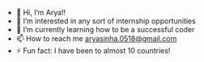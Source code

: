 - 👋 Hi, I’m Arya!!
- 👀 I’m interested in any sort of internship opportunities 
- 🌱 I’m currently learning how to be a successful coder
- 📫 How to reach me aryasinha.0518@gmail.com
- ⚡ Fun fact: I have been to almost 10 countries! 

<!---
sinha-arya/sinha-arya is a ✨ special ✨ repository because its `README.md` (this file) appears on your GitHub profile.
You can click the Preview link to take a look at your changes.
--->

